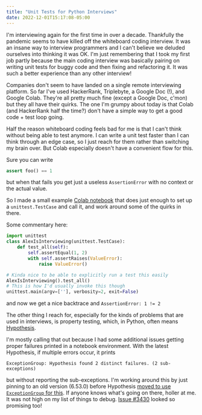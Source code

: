 ```yaml
---
title: "Unit Tests for Python Interviews"
date: 2022-12-01T15:17:08-05:00
---
```


I'm interviewing again for the first time in over a decade. Thankfully the pandemic seems to have killed off the whiteboard coding interview. It was an insane way to interview programmers and I can't believe we deluded ourselves into thinking it was OK. I'm just remembering that I took my first job partly because the main coding interview was basically pairing on writing unit tests for buggy code and then fixing and refactoring it. It was such a better experience than any other interview!

Companies don't seem to have landed on a single remote interviewing platform. So far I've used HackerRank, Triplebyte, a Google Doc (!), and Google Colab. They're all pretty much fine (except a Google Doc, c'mon) but they all have their quirks. The one I'm grumpy about today is that Colab (and HackerRank half the time?) don't have a simple way to get a good code + test loop going.

Half the reason whiteboard coding feels bad for me is that I can't think without being able to test anymore. I can write a unit test faster than I can think through an edge case, so I just reach for them rather than switching my brain over. But Colab especially doesn't have a convenient flow for this.

Sure you can write
```Python
assert foo() == 1
```

but when that fails you get just a useless `AssertionError` with no context or the actual value.

So I made a small example [Colab notebook](https://colab.research.google.com/drive/1l5qmIjwV2wYM4nL0tnWLdJaVqgQIGoI5) that does just enough to set up a `unittest.TestCase` and call it, and work around some of the quirks in there.

Some commentary here:

```Python
import unittest
class AlexIsInterviewing(unittest.TestCase):
    def test_all(self):
        self.assertEqual(1, 2)
        with self.assertRaises(ValueError):
            raise ValueError()

# Kinda nice to be able to explicitly run a test this easily
AlexIsInterviewing().test_all()
# This is how I'd usually invoke this though
unittest.main(argv=[''], verbosity=2, exit=False)
```

and now we get a nice backtrace and `AssertionError: 1 != 2`

The other thing I reach for, especially for the kinds of problems that are used in interviews, is property testing, which, in Python, often means [Hypothesis](https://hypothesis.readthedocs.io/en/latest/).

I'm mostly calling that out because I had some additional issues getting proper failures printed in a notebook environment. With the latest Hypothesis, if multiple errors occur, it prints

```ExceptionGroup: Hypothesis found 2 distinct failures. (2 sub-exceptions)```

but without reporting the sub-exceptions. I'm working around this by just pinning to an old version (6.53.0) before Hypothesis [moved to use `ExceptionGroup` for this](https://hypothesis.readthedocs.io/en/latest/changes.html#v6-54-0). If anyone knows what's going on there, holler at me. It was not high on my list of things to debug. [Issue #3430](https://github.com/HypothesisWorks/hypothesis/issues/3430) looked so promising too!

